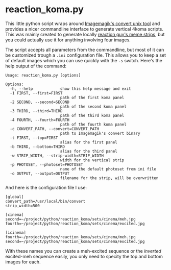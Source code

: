 reaction_koma.py
================

This little python script wraps around [Imagemagik's convert unix
tool](http://www.imagemagick.org) and provides a nicer commandline interface to
generate vertical 4koma scripts. This was mainly created to generate locally
[reaction guy's meme
strips](http://knowyourmeme.com/memes/reaction-guys-gaijin-4koma), but you
could actually use it for anything involving four images.

The script accepts all parameters from the commandline, but most of it can be
customized trough a ``.ini`` configuration file. This allows you to keep a set
of default images which you can use quickly with the ``-s`` switch. Here's the
help output of the command:

```
Usage: reaction_koma.py [options]

Options:
  -h, --help            show this help message and exit
  -1 FIRST, --first=FIRST
                        path of the first koma panel
  -2 SECOND, --second=SECOND
                        path of the second koma panel
  -3 THIRD, --third=THIRD
                        path of the third koma panel
  -4 FOURTH, --fourth=FOURTH
                        path of the fourth koma panel
  -c CONVERT_PATH, --convert=CONVERT_PATH
                        path to Imagemagik's convert binary
  -t FIRST, --top=FIRST
                        alias for the first panel
  -b THIRD, --bottom=THIRD
                        alias for the third panel
  -w STRIP_WIDTH, --strip-width=STRIP_WIDTH
                        width for the vertical strip
  -p PHOTOSET, --photoset=PHOTOSET
                        name of the default photoset from ini file
  -o OUTPUT, --output=OUTPUT
                        filename for the strip, will be overwritten
```
And here is the configuration file I use:

```
[global]
convert_path=/usr/local/bin/convert
strip_width=500

[cinema]
second=~/project/python/reaction_koma/sets/cinema/meh.jpg
fourth=~/project/python/reaction_koma/sets/cinema/excited.jpg

[icinema]
fourth=~/project/python/reaction_koma/sets/cinema/meh.jpg
second=~/project/python/reaction_koma/sets/cinema/excited.jpg
```
With these names you can create a meh-excited sequence or the *inverted*
excited-meh sequence easily, you only need to specity the top and bottom images
for each.
